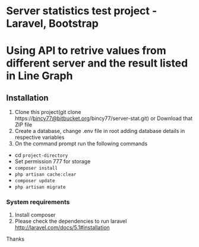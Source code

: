 # Server statistics test project  - Laravel, Bootstrap

# Using API to retrive values from different server and the result listed in Line Graph

## Installation

1. Clone this project(git clone https://bincy77@bitbucket.org/bincy77/server-stat.git) or Download that ZIP file
2. Create a database, change .env file in root adding database details in respective variables
3. On the command prompt run the following commands

* cd `project-directory`
* Set permission 777 for storage
* `composer install`
* `php artisan cache:clear`
* `composer update`
* `php artisan migrate`

### System requirements

1. Install composer
2. Please check the dependencies to run laravel http://laravel.com/docs/5.1#installation

Thanks
